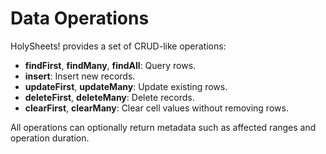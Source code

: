 # Data Operations

HolySheets! provides a set of CRUD-like operations:

- **findFirst**, **findMany**, **findAll**: Query rows.
- **insert**: Insert new records.
- **updateFirst**, **updateMany**: Update existing rows.
- **deleteFirst**, **deleteMany**: Delete records.
- **clearFirst**, **clearMany**: Clear cell values without removing rows.

All operations can optionally return metadata such as affected ranges and operation duration.
